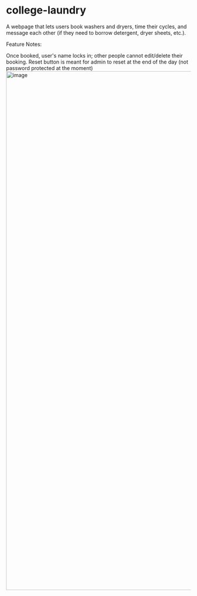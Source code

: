 # college-laundry

A webpage that lets users book washers and dryers, time their cycles, and message each other (if they need to borrow detergent, dryer sheets, etc.).

Feature Notes:

Once booked, user's name locks in; other people cannot edit/delete their booking. Reset button is meant for admin to reset at the end of the day (not password protected at the moment)
<img width="1411" alt="image" src="https://github.com/rachel0608/college-laundry/assets/118865400/3b51e872-07d2-4507-ac63-64250e50049a">
